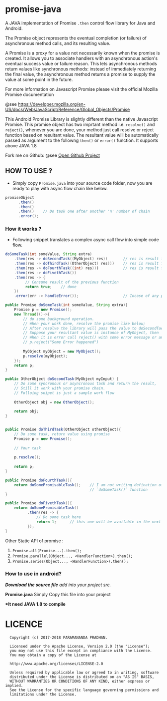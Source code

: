 # promise-java
A JAVA implementation of Promise `.then` control flow library for Java and Android.

The Promise object represents the eventual completion (or failure)
of asynchronous method calls, and its resulting value.

A Promise is a proxy for a value not necessarily known when
the promise is created. It allows you to associate handlers
with an asynchronous action's eventual success value or failure reason.
This lets asynchronous methods return values like synchronous methods:
instead of immediately returning the final value,
the asynchronous method returns a promise to supply the value
at some point in the future.

For more information on Javascript Promise
please visit the official Mozilla Promise documentation

@see <a href="https://developer.mozilla.org/en-US/docs/Web/JavaScript/Reference/Global_Objects/Promise">
https://developer.mozilla.org/en-US/docs/Web/JavaScript/Reference/Global_Objects/Promise</a>

This Android Promise Library is slightly different than the native Javascript Promise.
This promise object has two imprtant method i.e. `resolve()` and `reject()`,
whenever you are done, your method just call resolve or reject
function based on resultant value.
The resultant value will be automatically passed as argument to the
followng `then()` or `error()` function.
It supports above JAVA 1.8

Fork me on Github:
@see <a href="https://github.com/paramananda/promise-java">Open Github Project</a>


## HOW TO USE ?

* Simply copy `Promise.java` into your source code folder, now you are ready to play with async flow chain like below.

```java
promiseObject
      .then()
      .then()
      .then()    // Do task one after another 'n' number of chain
      .error();
```


### How it works ?

* Following snippet translates a complex async call flow into simple code flow.

```java
doSomeTask(int someValue, String extra)
    .then(res -> doSecondTask((MyObject) res))       // res is result form doSomeTask()
    .then(res -> doThirdTask((OtherObject) res)))    // res is result form doThirdTask()
    .then(res -> doFourthTask((int) res)))           // res is result form doThirdTask()
    .then(res -> doFivethTask())
    .then(res -> {
         // Consume result of the previous function
         return true;    // done
    })
    .error(err -> handleError());                    // Incase of any p.reject() call from above function error will be available here 
```

```java
public Promise doSomeTask(int someValue, String extra){
    Promise p = new Promise();
    new Thread(()->{
        // do some background operation.
        // When your work done, resolve the promise like below;
        // After resolve the library will pass the value to doSecondTack()
        // Suppose your resultant value is instance of MyObject, then
        // When it is error call reject() with some error message or an Exception
        // p.reject("Some Error happened")
        
        MyObject myObject = new MyObject();
        p.resolve(myObject);
    });
    return p;
}

public OtherObject doSecondTask(MyObject myInput) {
    // Do some syncronous or asyncronous task and return the result,
    // Still it work with your promise chain.
    // Folloing snipet is just a sample work flow
    
    OtherObject obj = new OtherObject();
    
    return obj;
}


public Promise doThirdTask(OtherObject otherObject){
    // Do some task, return value using promise
    Promise p = new Promise();
    
    // Your task
    
    p.resolve();
    
    return p;
}

public Promise doFourthTask(){
    return doSomePromisableTask();    // I am not writing defination of this fuction, let this function is very similar to 
                                      // `doSomeTask()` function
}

public Promise doFivethTask(){
    return doSomePromisableTask()
          .then(res -> {
              // Do some task here
              return 1;      // this one will be available in the next the or parent then which called this task
          });
}
```

Other Static API of promise :

1. `Promise.all(Promise...).then();`
1. `Promise.parallel(Object..., <HandlerFunction>).then();`
1. `Promise.series(Object..., <HandlerFunction>).then();`


### How to use in android?

*__Download the source file__ add into your project src.*

__Promise.java__  Simply Copy this file into your project

__*It need JAVA 1.8 to compile__


# LICENCE


      Copyright (c) 2017-2018 PARAMANANDA PRADHAN.
    
      Licensed under the Apache License, Version 2.0 (the "License");
      you may not use this file except in compliance with the License.
      You may obtain a copy of the License at
      
      http://www.apache.org/licenses/LICENSE-2.0
      
      Unless required by applicable law or agreed to in writing, software
      distributed under the License is distributed on an "AS IS" BASIS,
      WITHOUT WARRANTIES OR CONDITIONS OF ANY KIND, either express or implied.
      See the License for the specific language governing permissions and
      limitations under the License.

 

